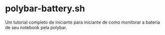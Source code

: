 # polybar-battery.sh
Um tutorial completo de iniciante para iniciante de como monitorar a bateria de seu notebook pela polybar.
